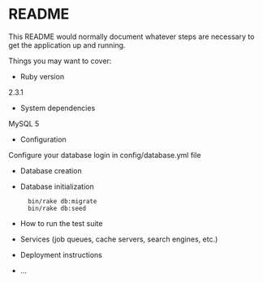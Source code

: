 # README

This README would normally document whatever steps are necessary to get the
application up and running.

Things you may want to cover:

* Ruby version

2.3.1

* System dependencies

MySQL 5

* Configuration

Configure your database login in config/database.yml file

* Database creation

* Database initialization

		bin/rake db:migrate
		bin/rake db:seed

* How to run the test suite

* Services (job queues, cache servers, search engines, etc.)

* Deployment instructions

* ...
